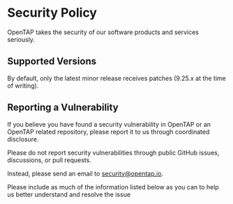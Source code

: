 # Security Policy

OpenTAP takes the security of our software products and services seriously.

## Supported Versions

By default, only the latest minor release receives patches (9.25.x at the time of writing). 

## Reporting a Vulnerability

If you believe you have found a security vulnerability in OpenTAP or an OpenTAP related repository, please report it to us through coordinated disclosure.

Please do not report security vulnerabilities through public GitHub issues, discussions, or pull requests.

Instead, please send an email to security@opentap.io.

Please include as much of the information listed below as you can to help us better understand and resolve the issue
